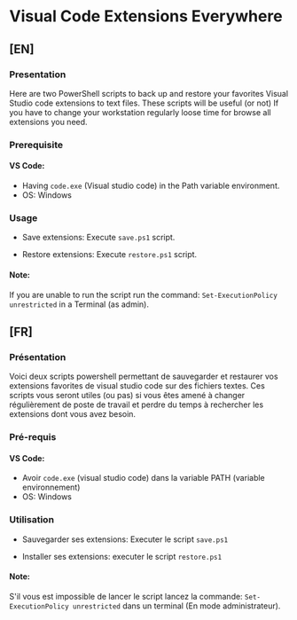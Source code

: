 # Visual Code Extensions Everywhere
## [EN]

### Presentation
Here are two PowerShell scripts to back up and restore your favorites Visual Studio code extensions to text files. 
These scripts will be useful (or not) If you have to change your workstation regularly loose time for browse all extensions you need.

### Prerequisite

#### VS Code:
- Having `code.exe` (Visual studio code) in the Path variable environment.
- OS: Windows

### Usage
- Save extensions:
Execute `save.ps1` script.

- Restore extensions:
Execute `restore.ps1` script.


#### Note:
If you are unable to run the script run the command:
 `Set-ExecutionPolicy unrestricted` in a Terminal (as admin).

## [FR]
### Présentation
Voici deux scripts powershell permettant de sauvegarder et restaurer vos extensions favorites de visual studio code sur des fichiers textes. 
Ces scripts vous seront utiles (ou pas) si vous êtes amené à changer régulièrement de poste de travail et perdre du temps à rechercher les extensions dont vous avez besoin.

### Pré-requis

#### VS Code:
- Avoir `code.exe` (visual studio code) dans la variable PATH (variable environnement) 
- OS: Windows

### Utilisation

- Sauvegarder ses extensions:
Executer le script `save.ps1`

- Installer ses extensions:
executer le script `restore.ps1` 

#### Note: 
S'il vous est impossible de lancer le script lancez la commande:
`Set-ExecutionPolicy unrestricted` dans un terminal (En mode administrateur).


